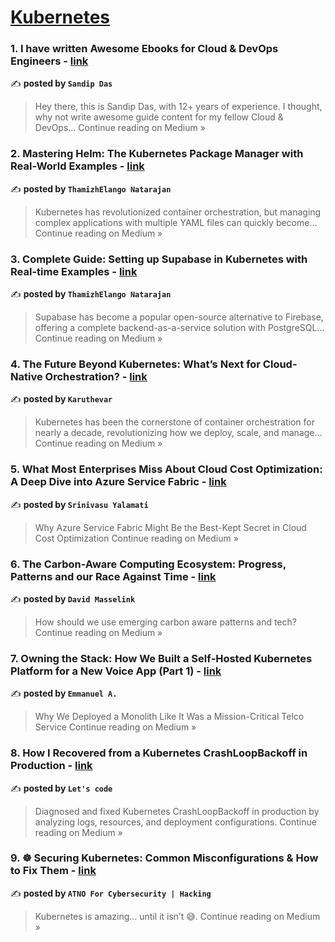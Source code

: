 
<h1><a href=https://medium.com/tag/kubernetes/recommended target="_blank" rel="noopener noreferrer">Kubernetes</a></h1>
<h3>1. I have written Awesome Ebooks for Cloud & DevOps Engineers - <a href="https://sandipdas.medium.com/i-have-written-awesome-ebooks-for-cloud-devops-engineers-f70614903afa?source=rss------kubernetes-5" target="_blank" rel="noopener noreferrer">link</a></h3>

✍️ **posted by `Sandip Das`**

<blockquote>Hey there, this is Sandip Das, with 12+ years of experience. I thought, why not write awesome guide content for my fellow Cloud & DevOps…
Continue reading on Medium »</blockquote>

<h3>2. Mastering Helm: The Kubernetes Package Manager with Real-World Examples - <a href="https://thamizhelango.medium.com/mastering-helm-the-kubernetes-package-manager-with-real-world-examples-173b8a78540f?source=rss------kubernetes-5" target="_blank" rel="noopener noreferrer">link</a></h3>

✍️ **posted by `ThamizhElango Natarajan`**

<blockquote>Kubernetes has revolutionized container orchestration, but managing complex applications with multiple YAML files can quickly become…
Continue reading on Medium »</blockquote>

<h3>3. Complete Guide: Setting up Supabase in Kubernetes with Real-time Examples - <a href="https://thamizhelango.medium.com/complete-guide-setting-up-supabase-in-kubernetes-with-real-time-examples-607913ef13cf?source=rss------kubernetes-5" target="_blank" rel="noopener noreferrer">link</a></h3>

✍️ **posted by `ThamizhElango Natarajan`**

<blockquote>Supabase has become a popular open-source alternative to Firebase, offering a complete backend-as-a-service solution with PostgreSQL…
Continue reading on Medium »</blockquote>

<h3>4. The Future Beyond Kubernetes: What’s Next for Cloud-Native Orchestration? - <a href="https://medium.com/@karuthevar22/the-future-beyond-kubernetes-whats-next-for-cloud-native-orchestration-350916f91a33?source=rss------kubernetes-5" target="_blank" rel="noopener noreferrer">link</a></h3>

✍️ **posted by `Karuthevar`**

<blockquote>Kubernetes has been the cornerstone of container orchestration for nearly a decade, revolutionizing how we deploy, scale, and manage…
Continue reading on Medium »</blockquote>

<h3>5. What Most Enterprises Miss About Cloud Cost Optimization: A Deep Dive into Azure Service Fabric - <a href="https://medium.com/@s.yalamati.tech/what-most-enterprises-miss-about-cloud-cost-optimization-a-deep-dive-into-azure-service-fabric-83daa692ca18?source=rss------kubernetes-5" target="_blank" rel="noopener noreferrer">link</a></h3>

✍️ **posted by `Srinivasu Yalamati`**

<blockquote>Why Azure Service Fabric Might Be the Best-Kept Secret in Cloud Cost Optimization
Continue reading on Medium »</blockquote>

<h3>6. The Carbon-Aware Computing Ecosystem: Progress, Patterns and our Race Against Time - <a href="https://medium.com/@davemasselink/the-carbon-aware-computing-ecosystem-progress-patterns-and-our-race-against-time-842a57cff529?source=rss------kubernetes-5" target="_blank" rel="noopener noreferrer">link</a></h3>

✍️ **posted by `David Masselink`**

<blockquote>How should we use emerging carbon aware patterns and tech?
Continue reading on Medium »</blockquote>

<h3>7. Owning the Stack: How We Built a Self‑Hosted Kubernetes Platform for a New Voice App (Part 1) - <a href="https://medium.com/@aderinwaleemmanuel7/owning-the-stack-how-we-built-a-self-hosted-kubernetes-platform-for-a-new-voice-app-part-1-711eef5ed1b2?source=rss------kubernetes-5" target="_blank" rel="noopener noreferrer">link</a></h3>

✍️ **posted by `Emmanuel A.`**

<blockquote>Why We Deployed a Monolith Like It Was a Mission-Critical Telco Service
Continue reading on Medium »</blockquote>

<h3>8. How I Recovered from a Kubernetes CrashLoopBackoff in Production - <a href="https://medium.com/@letsCodeDevelopers/how-i-recovered-from-a-kubernetes-crashloopbackoff-in-production-096b79165083?source=rss------kubernetes-5" target="_blank" rel="noopener noreferrer">link</a></h3>

✍️ **posted by `Let's code`**

<blockquote>Diagnosed and fixed Kubernetes CrashLoopBackoff in production by analyzing logs, resources, and deployment configurations.
Continue reading on Medium »</blockquote>

<h3>9. ☸️ Securing Kubernetes: Common Misconfigurations & How to Fix Them - <a href="https://medium.com/@atnoforcybersecurity/%EF%B8%8F-securing-kubernetes-common-misconfigurations-how-to-fix-them-845df1e7564e?source=rss------kubernetes-5" target="_blank" rel="noopener noreferrer">link</a></h3>

✍️ **posted by `ATNO For Cybersecurity | Hacking`**

<blockquote>Kubernetes is amazing… until it isn’t 😅.
Continue reading on Medium »</blockquote>

